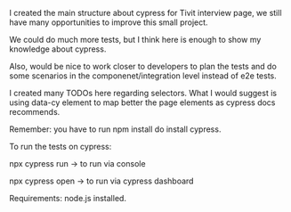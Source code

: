 I created the main structure about cypress for Tivit interview page, we still have many opportunities to improve this small project.

We could do much more tests, but I think here is enough to show my knowledge about cypress.

Also, would be nice to work closer to developers to plan the tests and do some scenarios in the componenet/integration level instead of e2e tests.

I created many TODOs here regarding selectors. What I would suggest is using data-cy element to map better the page elements as cypress docs recommends.



Remember: you have to run npm install do install cypress.

To run the tests on cypress:


npx cypress run -> to run via console

npx cypress open -> to run via cypress dashboard

Requirements: node.js installed. 

